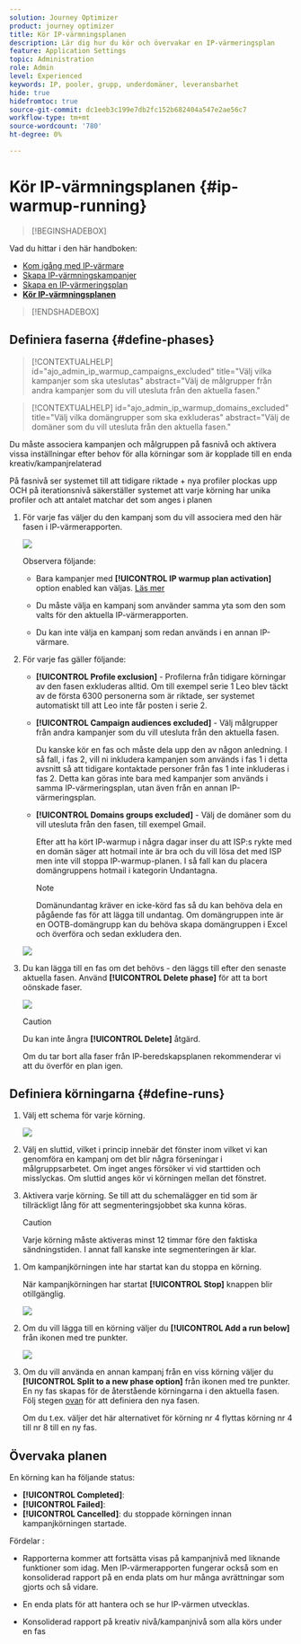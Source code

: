 ```yaml
---
solution: Journey Optimizer
product: journey optimizer
title: Kör IP-värmningsplanen
description: Lär dig hur du kör och övervakar en IP-värmeringsplan
feature: Application Settings
topic: Administration
role: Admin
level: Experienced
keywords: IP, pooler, grupp, underdomäner, leveransbarhet
hide: true
hidefromtoc: true
source-git-commit: dc1eeb3c199e7db2fc152b682404a547e2ae56c7
workflow-type: tm+mt
source-wordcount: '780'
ht-degree: 0%

---
```


# Kör IP-värmningsplanen {#ip-warmup-running}

>[!BEGINSHADEBOX]

Vad du hittar i den här handboken:

* [Kom igång med IP-värmare](ip-warmup-gs.md)
* [Skapa IP-värmningskampanjer](ip-warmup-campaign.md)
* [Skapa en IP-värmeringsplan](ip-warmup-plan.md)
* **[Kör IP-värmningsplanen](ip-warmup-running.md)**

>[!ENDSHADEBOX]

## Definiera faserna {#define-phases}

>[!CONTEXTUALHELP]
>id="ajo_admin_ip_warmup_campaigns_excluded"
>title="Välj vilka kampanjer som ska uteslutas"
>abstract="Välj de målgrupper från andra kampanjer som du vill utesluta från den aktuella fasen."

>[!CONTEXTUALHELP]
>id="ajo_admin_ip_warmup_domains_excluded"
>title="Välj vilka domängrupper som ska exkluderas"
>abstract="Välj de domäner som du vill utesluta från den aktuella fasen."

Du måste associera kampanjen och målgruppen på fasnivå och aktivera vissa inställningar efter behov för alla körningar som är kopplade till en enda kreativ/kampanjrelaterad

På fasnivå ser systemet till att tidigare riktade + nya profiler plockas upp OCH på iterationsnivå säkerställer systemet att varje körning har unika profiler och att antalet matchar det som anges i planen

1. För varje fas väljer du den kampanj som du vill associera med den här fasen i IP-värmerapporten.

   ![](assets/ip-warmup-plan-select-campaign.png)

   Observera följande:

   * Bara kampanjer med **[!UICONTROL IP warmup plan activation]** option enabled <!--and live?--> kan väljas. [Läs mer](#create-ip-warmup-campaign)

   * Du måste välja en kampanj som använder samma yta som den som valts för den aktuella IP-värmerapporten.

   * Du kan inte välja en kampanj som redan används i en annan IP-värmare.

1. För varje fas gäller följande:

   * **[!UICONTROL Profile exclusion]** - Profilerna från tidigare körningar av den fasen exkluderas alltid. Om till exempel serie 1 Leo blev täckt av de första 6300 personerna som är riktade, ser systemet automatiskt till att Leo inte får posten i serie 2.

   * **[!UICONTROL Campaign audiences excluded]** - Välj målgrupper från andra <!--executed/live?-->kampanjer som du vill utesluta från den aktuella fasen.

     Du kanske kör en fas och måste dela upp den av någon anledning. I så fall, i fas 2, vill ni inkludera kampanjen som används i fas 1 i detta avsnitt så att tidigare kontaktade personer från fas 1 inte inkluderas i fas 2. Detta kan göras inte bara med kampanjer som används i samma IP-värmeringsplan, utan även från en annan IP-värmeringsplan.

   * **[!UICONTROL Domains groups excluded]** - Välj de domäner som du vill utesluta från den fasen, till exempel Gmail. <!--??-->

     Efter att ha kört IP-warmup i några dagar inser du att ISP:s rykte med en domän säger att hotmail inte är bra och du vill lösa det med ISP men inte vill stoppa IP-warmup-planen. I så fall kan du placera domängruppens hotmail i kategorin Undantagna.

     >[!NOTE]
     >
     >Domänundantag kräver en icke-körd fas så du kan behöva dela en pågående fas för att lägga till undantag. Om domängruppen inte är en OOTB-domängrupp kan du behöva skapa domängruppen i Excel och överföra och sedan exkludera den.

   ![](assets/ip-warmup-plan-phase-1.png)

1. Du kan lägga till en fas om det behövs - den läggs till efter den senaste aktuella fasen. Använd **[!UICONTROL Delete phase]** för att ta bort oönskade faser.

   ![](assets/ip-warmup-plan-add-delete-phases.png)

   >[!CAUTION]
   >
   >Du kan inte ångra **[!UICONTROL Delete]** åtgärd.
   >
   >Om du tar bort alla faser från IP-beredskapsplanen rekommenderar vi att du överför en plan igen.

## Definiera körningarna {#define-runs}

1. Välj ett schema för varje körning. <!--which is actually a window of opportunity. meaning? how many hours? shall we specify that to clarify?-->

   ![](assets/ip-warmup-plan-send-time.png)

1. Välj en sluttid, vilket i princip innebär det fönster inom vilket vi kan genomföra en kampanj om det blir några förseningar i målgruppsarbetet. Om inget anges försöker vi vid starttiden och misslyckas. Om sluttid anges kör vi körningen mellan det fönstret.

1. Aktivera varje körning. Se till att du schemalägger en tid som är tillräckligt lång för att segmenteringsjobbet ska kunna köras. <!--explain how you can evaluate a proper time-->

   >[!CAUTION]
   >
   >Varje körning måste aktiveras minst 12 timmar före den faktiska sändningstiden. I annat fall kanske inte segmenteringen är klar. <!--How do you know when segmentation is complete? Is there a way to prevent user from scheduling less than 12 hours before the segmentation job?-->

<!--Sart to execute on every day basis by simply clicking the play button > for each run? do you have to come back every day to activate each run? or can you schedule them one after the other?)-->

1. Om kampanjkörningen inte har startat kan du stoppa en körning.<!--why?-->

   När kampanjkörningen har startat **[!UICONTROL Stop]** knappen blir otillgänglig. <!--TBC in UI-->

   ![](assets/ip-warmup-plan-stop-run.png)

1. Om du vill lägga till en körning väljer du **[!UICONTROL Add a run below]** från ikonen med tre punkter.

   ![](assets/ip-warmup-plan-run-more-actions.png)

1. Om du vill använda en annan kampanj från en viss körning väljer du **[!UICONTROL Split to a new phase option]** från ikonen med tre punkter. En ny fas skapas för de återstående körningarna i den aktuella fasen. Följ stegen [ovan](#define-phases) för att definiera den nya fasen.

   Om du t.ex. väljer det här alternativet för körning nr 4 flyttas körning nr 4 till nr 8 till en ny fas.

<!--
You don't have to decide the campaign upfront. You can do a split later. It's a work in progress plan: you activate one run at a time with a campaign and you always have the flexibility to modify it while working on it.

But need to explain in which case you want to modify campaigns, provide examples
-->

## Övervaka planen

En körning kan ha följande status<!--TBC with Medha-->:

* **[!UICONTROL Completed]**:
* **[!UICONTROL Failed]**:
* **[!UICONTROL Cancelled]**: du stoppade körningen innan kampanjkörningen startade.

Fördelar :

* Rapporterna kommer att fortsätta visas på kampanjnivå med liknande funktioner som idag. Men IP-värmerapporten fungerar också som en konsoliderad rapport på en enda plats om hur många avrättningar som gjorts och så vidare.

* En enda plats för att hantera och se hur IP-värmen utvecklas.

* Konsoliderad rapport på kreativ nivå/kampanjnivå som alla körs under en fas